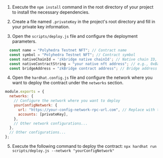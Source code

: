 1. Execute the `npm install` command in the root directory of your project to install the necessary dependencies.
    
2. Create a file named `.privateKey` in the project's root directory and fill in your private key information.
    
3. Open the `scripts/deploy.js` file and configure the deployment parameters.
    

```javascript
  const name = "Polyhedra Testnet NFT"; // Contract name
  const symbol = "Polyhedra Testnet NFT"; // Contract symbol
  const nativeChainId = 'zkbridge native chainId'; // Native chain ID, e.g., 42
  const nativeContractString = "your native nft address"; // e.g., 0xBa2863c494E37Bd2f66eae809A3db1cfb1fA9f06
  const bridgeAddress = "zkBridge contract address"; // Bridge address
```

4. Open the `hardhat.config.js` file and configure the network where you want to deploy the contract under the `networks` section.

```javascript
module.exports = {
  networks: {
    // Configure the network where you want to deploy
    yourConfigNetwork: {
      url: "https://your-config-network-rpc-url.com", // Replace with the RPC URL of your network
      accounts: [privateKey],
    },
    // Other network configurations...
  },
  // Other configurations...
};
```

5. Execute the following command to deploy the contract: `npx hardhat run scripts/deploy.js --network "yourConfigNetwork"`